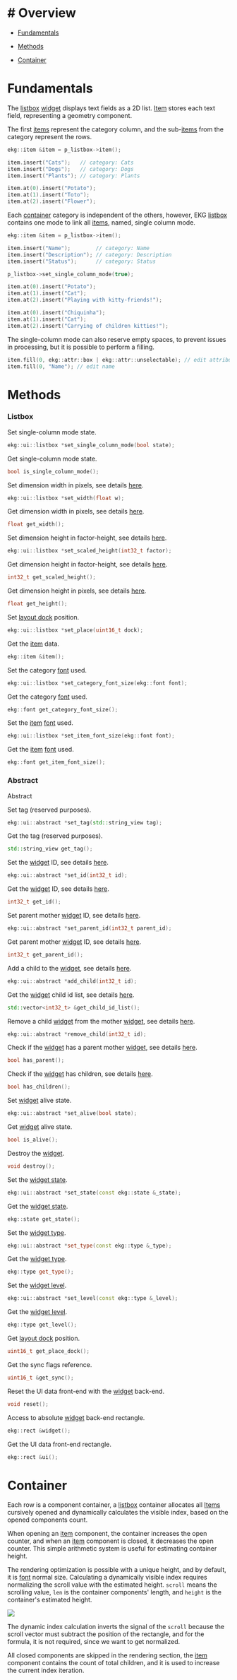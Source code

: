 # # Overview

- [Fundamentals](/ekg-docs/listbox/#fundamentals)

- [Methods](/ekg-docs/listbox/#methods)

- [Container](/ekg-docs/listbox/#container)

# Fundamentals

The [listbox](/ekg-docs/listbox/#listbox) [widget](/ekg-docs/widget/) displays text fields as a 2D list. [Item](/ekg-docs/item/) stores each text field, representing a geometry component.

The first [items](/ekg-docs/item/) represent the category column, and the sub-[items](/ekg-docs/item/) from the category represent the rows.

```cpp
ekg::item &item = p_listbox->item();

item.insert("Cats");   // category: Cats
item.insert("Dogs");   // category: Dogs
item.insert("Plants"); // category: Plants

item.at(0).insert("Potato");
item.at(1).insert("Toto");
item.at(2).insert("Flower");
```

Each [container](/ekg-docs/listbox/#container) category is independent of the others, however, EKG [listbox](/ekg-docs/listbox/) contains one mode to link all [items](/ekg-docs/item/), named, single column mode.

```cpp
ekg::item &item = p_listbox->item();

item.insert("Name");        // category: Name
item.insert("Description"); // category: Description
item.insert("Status");      // category: Status

p_listbox->set_single_column_mode(true);

item.at(0).insert("Potato");
item.at(1).insert("Cat");
item.at(2).insert("Playing with kitty-friends!");

item.at(0).insert("Chiquinha");
item.at(1).insert("Cat");
item.at(2).insert("Carrying of children kitties!");
```

The single-column mode can also reserve empty spaces, to prevent issues in processing, but it is possible to perform a filling.

```cpp
item.fill(0, ekg::attr::box | ekg::attr::unselectable); // edit attributes
item.fill(0, "Name"); // edit name
```

# Methods

### Listbox

Set single-column mode state.

```cpp
ekg::ui::listbox *set_single_column_mode(bool state);
```

Get single-column mode state.

```cpp
bool is_single_column_mode();
```

Set dimension width in pixels, see details [here](/ekg-docs/widget/#dimension).

```cpp
ekg::ui::listbox *set_width(float w);
```

Get dimension width in pixels, see details [here](/ekg-docs/widget/#dimension).

```cpp
float get_width();
```

Set dimension height in factor-height, see details [here](/ekg-docs/widget/#dimension).

```cpp
ekg::ui::listbox *set_scaled_height(int32_t factor);
```

Get dimension height in factor-height, see details [here](/ekg-docs/widget/#dimension).

```cpp
int32_t get_scaled_height();
```

Get dimension height in pixels, see details [here](/ekg-docs/widget/#dimension).

```cpp
float get_height();
```

Set [layout dock](/ekg-docs/layout/#dock) position.

```cpp
ekg::ui::listbox *set_place(uint16_t dock);
```

Get the [item](/ekg-docs/item/) data.

```cpp
ekg::item &item();
```

Set the category [font](/ekg-docs/font/) used.

```cpp
ekg::ui::listbox *set_category_font_size(ekg::font font);
```

Get the category [font](/ekg-docs/font/) used.

```cpp
ekg::font get_category_font_size();
```

Set the [item](/ekg-docs/item/) [font](/ekg-docs/font/) used.

```cpp
ekg::ui::listbox *set_item_font_size(ekg::font font);
```

Get the [item](/ekg-docs/item/) [font](/ekg-docs/font/) used.

```cpp
ekg::font get_item_font_size();
```

### Abstract

Abstract

Set tag (reserved purposes).

```cpp
ekg::ui::abstract *set_tag(std::string_view tag);
```

Get the tag (reserved purposes).

```cpp
std::string_view get_tag();
```

Set the [widget](/ekg-docs/widget/) ID, see details [here](/ekg-docs/widget/#family).

```cpp
ekg::ui::abstract *set_id(int32_t id);
```

Get the [widget](/ekg-docs/widget/) ID, see details [here](/ekg-docs/widget/#family).

```cpp
int32_t get_id();
```

Set parent mother [widget](/ekg-docs/widget/) ID, see details [here](/ekg-docs/widget/#family).

```cpp
ekg::ui::abstract *set_parent_id(int32_t parent_id);
```

Get parent mother [widget](/ekg-docs/widget/) ID, see details [here](/ekg-docs/widget/#family).

```cpp
int32_t get_parent_id();
```

Add a child to the [widget](/ekg-docs/widget/), see details [here](/ekg-docs/widget/#family).

```cpp
ekg::ui::abstract *add_child(int32_t id);
```

Get the [widget](/ekg-docs/widget/) child id list, see details [here](/ekg-docs/widget/#family).

```cpp
std::vector<int32_t> &get_child_id_list();
```

Remove a child [widget](/ekg-docs/widget/) from the mother [widget](/ekg-docs/widget/#family), see details [here](/ekg-docs/widget/#family).

```cpp
ekg::ui::abstract *remove_child(int32_t id);
```

Check if the [widget](/ekg-docs/widget/) has a parent mother [widget](/ekg-docs/widget/), see details [here](/ekg-docs/widget/#family).

```cpp
bool has_parent();
```

Check if the [widget](/ekg-docs/widget/) has children, see details [here](/ekg-docs/widget/#family).

```cpp
bool has_children();
```

Set [widget](/ekg-docs/widget/) alive state.

```cpp
ekg::ui::abstract *set_alive(bool state);
```

Get [widget](/ekg-docs/widget/) alive state.

```cpp
bool is_alive();
```

Destroy the [widget](/ekg-docs/widget/#family).

```cpp
void destroy();
```

Set the [widget state](/ekg-docs/widget/#state).

```cpp
ekg::ui::abstract *set_state(const ekg::state &_state);
```

Get the [widget state](/ekg-docs/widget/#state).

```cpp
ekg::state get_state();
```

Set the [widget type](/ekg-docs/widget/#type).

```cpp
ekg::ui::abstract *set_type(const ekg::type &_type);
```

Get the [widget type](/ekg-docs/widget/#type).

```cpp
ekg::type get_type();
```

Set the [widget level](/ekg-docs/widget/#level).

```cpp
ekg::ui::abstract *set_level(const ekg::type &_level);
```

Get the [widget level](/ekg-docs/widget/#level).

```cpp
ekg::type get_level();
```

Get [layout dock](/ekg-docs/layout/#dock) position.

```cpp
uint16_t get_place_dock();
```

Get the sync flags reference.

```cpp
uint16_t &get_sync();
```

Reset the UI data front-end with the [widget](/ekg-docs/widget/) back-end.

```cpp
void reset();
```

Access to absolute [widget](/ekg-docs/widget/) back-end rectangle.

```cpp
ekg::rect &widget();
```

Get the UI data front-end rectangle.

```cpp
ekg::rect &ui();
```

# Container

Each row is a component container, a [listbox](/ekg-docs/listbox/) container allocates all [Items](/ekg-docs/item/) cursively opened and dynamically calculates the visible index, based on the opened components count.

When opening an [item](/ekg-docs/item/) component, the container increases the open counter, and when an [item](/ekg-docs/item/) component is closed, it decreases the open counter. This simple arithmetic system is useful for estimating container height.

The rendering optimization is possible with a unique height, and by default, it is [font](/ekg-docs/font/) normal size. Calculating a dynamically visible index requires normalizing the scroll value with the estimated height. `scroll` means the scrolling value, `len` is the container components' length, and `height` is the container's estimated height.

![](https://cdn.discordapp.com/attachments/1064693858245546045/1170436090063228939/848372603294974024.png?ex=6559088d&is=6546938d&hm=ecdad3b26c03adcd8c8242fb44d9be96cc461356831cfa59a7038cb73696def1&)

The dynamic index calculation inverts the signal of the `scroll` because the scroll vector must subtract the position of the rectangle, and for the formula, it is not required, since we want to get normalized.

All closed components are skipped in the rendering section, the [item](/ekg-docs/item/) component contains the count of total children, and it is used to increase the current index iteration.
